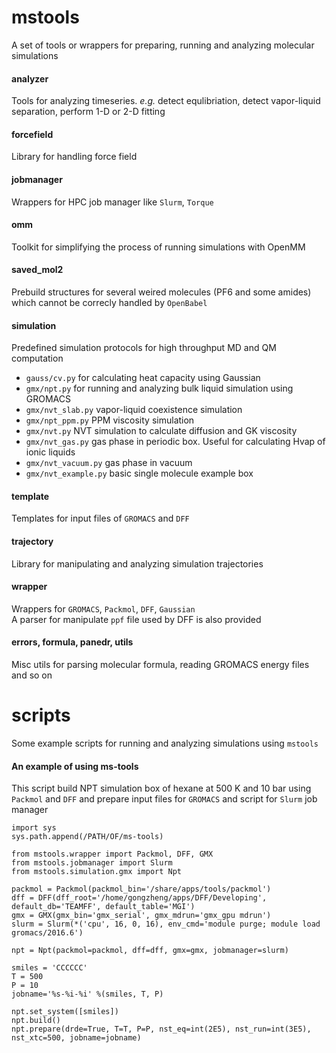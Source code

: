 # mstools
A set of tools or wrappers for preparing, running and analyzing molecular simulations  

#### analyzer
Tools for analyzing timeseries. *e.g.* detect equlibriation, detect vapor-liquid separation, perform 1-D or 2-D fitting

#### forcefield
Library for handling force field

#### jobmanager
Wrappers for HPC job manager like `Slurm`, `Torque`

#### omm
Toolkit for simplifying the process of running simulations with OpenMM

#### saved_mol2
Prebuild structures for several weired molecules (PF6 and some amides) which cannot be correcly handled by `OpenBabel`

#### simulation
Predefined simulation protocols for high throughput MD and QM computation
* `gauss/cv.py` for calculating heat capacity using Gaussian
* `gmx/npt.py` for running and analyzing bulk liquid simulation using GROMACS
* `gmx/nvt_slab.py` vapor-liquid coexistence simulation
* `gmx/npt_ppm.py` PPM viscosity simulation
* `gmx/nvt.py` NVT simulation to calculate diffusion and GK viscosity
* `gmx/nvt_gas.py` gas phase in periodic box. Useful for calculating Hvap of ionic liquids
* `gmx/nvt_vacuum.py` gas phase in vacuum
* `gmx/nvt_example.py` basic single molecule example box

#### template
Templates for input files of `GROMACS` and `DFF`

#### trajectory
Library for manipulating and analyzing simulation trajectories

#### wrapper
Wrappers for `GROMACS`, `Packmol`, `DFF`, `Gaussian`  
A parser for manipulate `ppf` file used by DFF is also provided

#### errors, formula, panedr, utils
Misc utils for parsing molecular formula, reading GROMACS energy files and so on

# scripts
Some example scripts for running and analyzing simulations using `mstools`

#### An example of using ms-tools
This script build NPT simulation box of hexane at 500 K and 10 bar using `Packmol` and `DFF` and prepare input files for `GROMACS` and script for `Slurm` job manager
```
import sys
sys.path.append(/PATH/OF/ms-tools)

from mstools.wrapper import Packmol, DFF, GMX
from mstools.jobmanager import Slurm
from mstools.simulation.gmx import Npt

packmol = Packmol(packmol_bin='/share/apps/tools/packmol')
dff = DFF(dff_root='/home/gongzheng/apps/DFF/Developing', default_db='TEAMFF', default_table='MGI')
gmx = GMX(gmx_bin='gmx_serial', gmx_mdrun='gmx_gpu mdrun')
slurm = Slurm(*('cpu', 16, 0, 16), env_cmd='module purge; module load gromacs/2016.6')

npt = Npt(packmol=packmol, dff=dff, gmx=gmx, jobmanager=slurm)

smiles = 'CCCCCC'
T = 500
P = 10
jobname='%s-%i-%i' %(smiles, T, P)

npt.set_system([smiles])
npt.build()
npt.prepare(drde=True, T=T, P=P, nst_eq=int(2E5), nst_run=int(3E5), nst_xtc=500, jobname=jobname)
```
